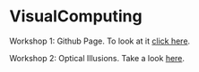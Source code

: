 # VisualComputing

Workshop 1: Github Page. To look at it [click here](https://ivdgonzalezco.github.io).

Workshop 2: Optical Illusions. Take a look [here](https://github.com/ivdgonzalezco/VisualComputing/tree/master/t1).
